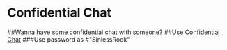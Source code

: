 # Confidential Chat
##Wanna have some confidential chat with someone? 
##Use [Confidential Chat](https://sinlessrook.github.io/ConfidentialChat/)
###Use password as #"SinlessRook"
